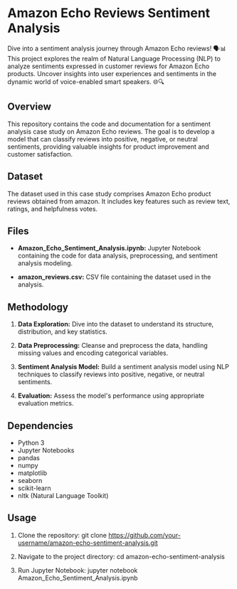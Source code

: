 # Amazon Echo Reviews Sentiment Analysis

Dive into a sentiment analysis journey through Amazon Echo reviews! 🗣️📊 This project explores the realm of Natural Language Processing (NLP) to analyze sentiments expressed in customer reviews for Amazon Echo products. Uncover insights into user experiences and sentiments in the dynamic world of voice-enabled smart speakers. 🌐🔍
## Overview

This repository contains the code and documentation for a sentiment analysis case study on Amazon Echo reviews. The goal is to develop a model that can classify reviews into positive, negative, or neutral sentiments, providing valuable insights for product improvement and customer satisfaction.

## Dataset

The dataset used in this case study comprises Amazon Echo product reviews obtained from amazon. It includes key features such as review text, ratings, and helpfulness votes.

## Files

- **Amazon_Echo_Sentiment_Analysis.ipynb:** Jupyter Notebook containing the code for data analysis, preprocessing, and sentiment analysis modeling.
  
- **amazon_reviews.csv:** CSV file containing the dataset used in the analysis.

## Methodology

1. **Data Exploration:** Dive into the dataset to understand its structure, distribution, and key statistics.

2. **Data Preprocessing:** Cleanse and preprocess the data, handling missing values and encoding categorical variables.

3. **Sentiment Analysis Model:** Build a sentiment analysis model using NLP techniques to classify reviews into positive, negative, or neutral sentiments.

4. **Evaluation:** Assess the model's performance using appropriate evaluation metrics.

## Dependencies

- Python 3
- Jupyter Notebooks
- pandas
- numpy
- matplotlib
- seaborn
- scikit-learn
- nltk (Natural Language Toolkit)

## Usage

1. Clone the repository: git clone https://github.com/your-username/amazon-echo-sentiment-analysis.git

2. Navigate to the project directory: cd amazon-echo-sentiment-analysis

3. Run Jupyter Notebook: jupyter notebook Amazon_Echo_Sentiment_Analysis.ipynb
